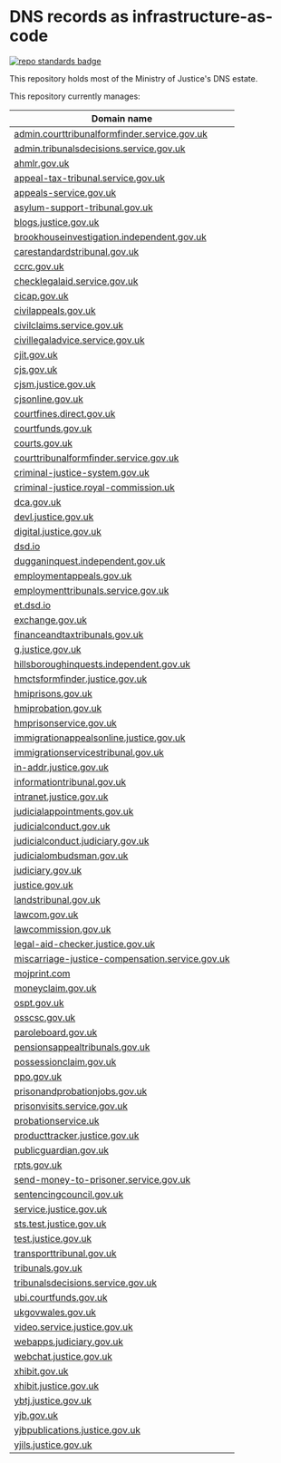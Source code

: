 # DNS records as infrastructure-as-code

[![repo standards badge](https://img.shields.io/badge/dynamic/json?color=blue&style=for-the-badge&logo=github&label=MoJ%20Compliant&query=%24.data%5B%3F%28%40.name%20%3D%3D%20%22dns-iac%22%29%5D.status&url=https%3A%2F%2Foperations-engineering-reports.cloud-platform.service.justice.gov.uk%2Fgithub_repositories)](https://operations-engineering-reports.cloud-platform.service.justice.gov.uk/github_repositories#dns-iac "Link to report")

This repository holds most of the Ministry of Justice's DNS estate.

This repository currently manages:

| Domain name |
|-|
| [admin.courttribunalformfinder.service.gov.uk](https://github.com/ministryofjustice/dns-iac/blob/main/terraform/admin.courttribunalformfinder.service.gov.uk.tf) |
| [admin.tribunalsdecisions.service.gov.uk](https://github.com/ministryofjustice/dns-iac/blob/main/terraform/admin.tribunalsdecisions.service.gov.uk.tf) |
| [ahmlr.gov.uk](https://github.com/ministryofjustice/dns-iac/blob/main/terraform/ahmlr.gov.uk.tf) |
| [appeal-tax-tribunal.service.gov.uk](https://github.com/ministryofjustice/dns-iac/blob/main/terraform/appeal-tax-tribunal.service.gov.uk.tf) |
| [appeals-service.gov.uk](https://github.com/ministryofjustice/dns-iac/blob/main/terraform/appeals-service.gov.uk.tf) |
| [asylum-support-tribunal.gov.uk](https://github.com/ministryofjustice/dns-iac/blob/main/terraform/asylum-support-tribunal.gov.uk.tf) |
| [blogs.justice.gov.uk](https://github.com/ministryofjustice/dns-iac/blob/main/terraform/blogs.justice.gov.uk.tf) |
| [brookhouseinvestigation.independent.gov.uk](https://github.com/ministryofjustice/dns-iac/blob/main/terraform/brookhouseinvestigation.independent.gov.uk.tf) |
| [carestandardstribunal.gov.uk](https://github.com/ministryofjustice/dns-iac/blob/main/terraform/carestandardstribunal.gov.uk.tf) |
| [ccrc.gov.uk](https://github.com/ministryofjustice/dns-iac/blob/main/terraform/ccrc.gov.uk.tf) |
| [checklegalaid.service.gov.uk](https://github.com/ministryofjustice/dns-iac/blob/main/terraform/checklegalaid.service.gov.uk.tf) |
| [cicap.gov.uk](https://github.com/ministryofjustice/dns-iac/blob/main/terraform/cicap.gov.uk.tf) |
| [civilappeals.gov.uk](https://github.com/ministryofjustice/dns-iac/blob/main/terraform/civilappeals.gov.uk.tf) |
| [civilclaims.service.gov.uk](https://github.com/ministryofjustice/dns-iac/blob/main/terraform/civilclaims.service.gov.uk.tf) |
| [civillegaladvice.service.gov.uk](https://github.com/ministryofjustice/dns-iac/blob/main/terraform/civillegaladvice.service.gov.uk.tf) |
| [cjit.gov.uk](https://github.com/ministryofjustice/dns-iac/blob/main/terraform/cjit.gov.uk.tf) |
| [cjs.gov.uk](https://github.com/ministryofjustice/dns-iac/blob/main/terraform/cjs.gov.uk.tf) |
| [cjsm.justice.gov.uk](https://github.com/ministryofjustice/dns-iac/blob/main/terraform/cjsm.justice.gov.uk.tf) |
| [cjsonline.gov.uk](https://github.com/ministryofjustice/dns-iac/blob/main/terraform/cjsonline.gov.uk.tf) |
| [courtfines.direct.gov.uk](https://github.com/ministryofjustice/dns-iac/blob/main/terraform/courtfines.direct.gov.uk.tf) |
| [courtfunds.gov.uk](https://github.com/ministryofjustice/dns-iac/blob/main/terraform/courtfunds.gov.uk.tf) |
| [courts.gov.uk](https://github.com/ministryofjustice/dns-iac/blob/main/terraform/courts.gov.uk.tf) |
| [courttribunalformfinder.service.gov.uk](https://github.com/ministryofjustice/dns-iac/blob/main/terraform/courttribunalformfinder.service.gov.uk.tf) |
| [criminal-justice-system.gov.uk](https://github.com/ministryofjustice/dns-iac/blob/main/terraform/criminal-justice-system.gov.uk.tf) |
| [criminal-justice.royal-commission.uk](https://github.com/ministryofjustice/dns-iac/blob/main/terraform/criminal-justice.royal-commission.uk.tf) |
| [dca.gov.uk](https://github.com/ministryofjustice/dns-iac/blob/main/terraform/dca.gov.uk.tf) |
| [devl.justice.gov.uk](https://github.com/ministryofjustice/dns-iac/blob/main/terraform/devl.justice.gov.uk.tf) |
| [digital.justice.gov.uk](https://github.com/ministryofjustice/dns-iac/blob/main/terraform/digital.justice.gov.uk.tf) |
| [dsd.io](https://github.com/ministryofjustice/dns-iac/blob/main/terraform/dsd.io.tf) |
| [dugganinquest.independent.gov.uk](https://github.com/ministryofjustice/dns-iac/blob/main/terraform/dugganinquest.independent.gov.uk.tf) |
| [employmentappeals.gov.uk](https://github.com/ministryofjustice/dns-iac/blob/main/terraform/employmentappeals.gov.uk.tf) |
| [employmenttribunals.service.gov.uk](https://github.com/ministryofjustice/dns-iac/blob/main/terraform/employmenttribunals.service.gov.uk.tf) |
| [et.dsd.io](https://github.com/ministryofjustice/dns-iac/blob/main/terraform/et.dsd.io.tf) |
| [exchange.gov.uk](https://github.com/ministryofjustice/dns-iac/blob/main/terraform/exchange.gov.uk.tf) |
| [financeandtaxtribunals.gov.uk](https://github.com/ministryofjustice/dns-iac/blob/main/terraform/financeandtaxtribunals.gov.uk.tf) |
| [g.justice.gov.uk](https://github.com/ministryofjustice/dns-iac/blob/main/terraform/g.justice.gov.uk.tf) |
| [hillsboroughinquests.independent.gov.uk](https://github.com/ministryofjustice/dns-iac/blob/main/terraform/hillsboroughinquests.independent.gov.uk.tf) |
| [hmctsformfinder.justice.gov.uk](https://github.com/ministryofjustice/dns-iac/blob/main/terraform/hmctsformfinder.justice.gov.uk.tf) |
| [hmiprisons.gov.uk](https://github.com/ministryofjustice/dns-iac/blob/main/terraform/hmiprisons.gov.uk.tf) |
| [hmiprobation.gov.uk](https://github.com/ministryofjustice/dns-iac/blob/main/terraform/hmiprobation.gov.uk.tf) |
| [hmprisonservice.gov.uk](https://github.com/ministryofjustice/dns-iac/blob/main/terraform/hmprisonservice.gov.uk.tf) |
| [immigrationappealsonline.justice.gov.uk](https://github.com/ministryofjustice/dns-iac/blob/main/terraform/immigrationappealsonline.justice.gov.uk.tf) |
| [immigrationservicestribunal.gov.uk](https://github.com/ministryofjustice/dns-iac/blob/main/terraform/immigrationservicestribunal.gov.uk.tf) |
| [in-addr.justice.gov.uk](https://github.com/ministryofjustice/dns-iac/blob/main/terraform/in-addr.justice.gov.uk.tf) |
| [informationtribunal.gov.uk](https://github.com/ministryofjustice/dns-iac/blob/main/terraform/informationtribunal.gov.uk.tf) |
| [intranet.justice.gov.uk](https://github.com/ministryofjustice/dns-iac/blob/main/terraform/intranet.justice.gov.uk.tf) |
| [judicialappointments.gov.uk](https://github.com/ministryofjustice/dns-iac/blob/main/terraform/judicialappointments.gov.uk.tf) |
| [judicialconduct.gov.uk](https://github.com/ministryofjustice/dns-iac/blob/main/terraform/judicialconduct.gov.uk.tf) |
| [judicialconduct.judiciary.gov.uk](https://github.com/ministryofjustice/dns-iac/blob/main/terraform/judicialconduct.judiciary.gov.uk.tf) |
| [judicialombudsman.gov.uk](https://github.com/ministryofjustice/dns-iac/blob/main/terraform/judicialombudsman.gov.uk.tf) |
| [judiciary.gov.uk](https://github.com/ministryofjustice/dns-iac/blob/main/terraform/judiciary.gov.uk.tf) |
| [justice.gov.uk](https://github.com/ministryofjustice/dns-iac/blob/main/terraform/justice.gov.uk.tf) |
| [landstribunal.gov.uk](https://github.com/ministryofjustice/dns-iac/blob/main/terraform/landstribunal.gov.uk.tf) |
| [lawcom.gov.uk](https://github.com/ministryofjustice/dns-iac/blob/main/terraform/lawcom.gov.uk.tf) |
| [lawcommission.gov.uk](https://github.com/ministryofjustice/dns-iac/blob/main/terraform/lawcommission.gov.uk.tf) |
| [legal-aid-checker.justice.gov.uk](https://github.com/ministryofjustice/dns-iac/blob/main/terraform/legal-aid-checker.justice.gov.uk.tf) |
| [miscarriage-justice-compensation.service.gov.uk](https://github.com/ministryofjustice/dns-iac/blob/main/terraform/miscarriage-justice-compensation.service.gov.uk.tf) |
| [mojprint.com](https://github.com/ministryofjustice/dns-iac/blob/main/terraform/mojprint.com.tf) |
| [moneyclaim.gov.uk](https://github.com/ministryofjustice/dns-iac/blob/main/terraform/moneyclaim.gov.uk.tf) |
| [ospt.gov.uk](https://github.com/ministryofjustice/dns-iac/blob/main/terraform/ospt.gov.uk.tf) |
| [osscsc.gov.uk](https://github.com/ministryofjustice/dns-iac/blob/main/terraform/osscsc.gov.uk.tf) |
| [paroleboard.gov.uk](https://github.com/ministryofjustice/dns-iac/blob/main/terraform/paroleboard.gov.uk.tf) |
| [pensionsappealtribunals.gov.uk](https://github.com/ministryofjustice/dns-iac/blob/main/terraform/pensionsappealtribunals.gov.uk.tf) |
| [possessionclaim.gov.uk](https://github.com/ministryofjustice/dns-iac/blob/main/terraform/possessionclaim.gov.uk.tf) |
| [ppo.gov.uk](https://github.com/ministryofjustice/dns-iac/blob/main/terraform/ppo.gov.uk.tf) |
| [prisonandprobationjobs.gov.uk](https://github.com/ministryofjustice/dns-iac/blob/main/terraform/prisonandprobationjobs.gov.uk.tf) |
| [prisonvisits.service.gov.uk](https://github.com/ministryofjustice/dns-iac/blob/main/terraform/prisonvisits.service.gov.uk.tf) |
| [probationservice.uk](https://github.com/ministryofjustice/dns-iac/blob/main/terraform/probationservice.uk.tf) |
| [producttracker.justice.gov.uk](https://github.com/ministryofjustice/dns-iac/blob/main/terraform/producttracker.justice.gov.uk.tf) |
| [publicguardian.gov.uk](https://github.com/ministryofjustice/dns-iac/blob/main/terraform/publicguardian.gov.uk.tf) |
| [rpts.gov.uk](https://github.com/ministryofjustice/dns-iac/blob/main/terraform/rpts.gov.uk.tf) |
| [send-money-to-prisoner.service.gov.uk](https://github.com/ministryofjustice/dns-iac/blob/main/terraform/send-money-to-prisoner.service.gov.uk.tf) |
| [sentencingcouncil.gov.uk](https://github.com/ministryofjustice/dns-iac/blob/main/terraform/sentencingcouncil.gov.uk.tf) |
| [service.justice.gov.uk](https://github.com/ministryofjustice/dns-iac/blob/main/terraform/service.justice.gov.uk.tf) |
| [sts.test.justice.gov.uk](https://github.com/ministryofjustice/dns-iac/blob/main/terraform/sts.test.justice.gov.uk.tf) |
| [test.justice.gov.uk](https://github.com/ministryofjustice/dns-iac/blob/main/terraform/test.justice.gov.uk.tf) |
| [transporttribunal.gov.uk](https://github.com/ministryofjustice/dns-iac/blob/main/terraform/transporttribunal.gov.uk.tf) |
| [tribunals.gov.uk](https://github.com/ministryofjustice/dns-iac/blob/main/terraform/tribunals.gov.uk.tf) |
| [tribunalsdecisions.service.gov.uk](https://github.com/ministryofjustice/dns-iac/blob/main/terraform/tribunalsdecisions.service.gov.uk.tf) |
| [ubi.courtfunds.gov.uk](https://github.com/ministryofjustice/dns-iac/blob/main/terraform/ubi.courtfunds.gov.uk.tf) |
| [ukgovwales.gov.uk](https://github.com/ministryofjustice/dns-iac/blob/main/terraform/ukgovwales.gov.uk.tf) |
| [video.service.justice.gov.uk](https://github.com/ministryofjustice/dns-iac/blob/main/terraform/video.service.justice.gov.uk.tf) |
| [webapps.judiciary.gov.uk](https://github.com/ministryofjustice/dns-iac/blob/main/terraform/webapps.judiciary.gov.uk.tf) |
| [webchat.justice.gov.uk](https://github.com/ministryofjustice/dns-iac/blob/main/terraform/webchat.justice.gov.uk.tf) |
| [xhibit.gov.uk](https://github.com/ministryofjustice/dns-iac/blob/main/terraform/xhibit.gov.uk.tf) |
| [xhibit.justice.gov.uk](https://github.com/ministryofjustice/dns-iac/blob/main/terraform/xhibit.justice.gov.uk.tf) |
| [ybtj.justice.gov.uk](https://github.com/ministryofjustice/dns-iac/blob/main/terraform/ybtj.justice.gov.uk.tf) |
| [yjb.gov.uk](https://github.com/ministryofjustice/dns-iac/blob/main/terraform/yjb.gov.uk.tf) |
| [yjbpublications.justice.gov.uk](https://github.com/ministryofjustice/dns-iac/blob/main/terraform/yjbpublications.justice.gov.uk.tf) |
| [yjils.justice.gov.uk](https://github.com/ministryofjustice/dns-iac/blob/main/terraform/yjils.justice.gov.uk.tf) |
